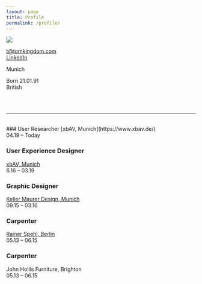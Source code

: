 ```yaml
---
layout: page
title: Profile
permalink: /profile/
---
```


<span class="profilecontain">
    <img class="profile" src="../assets/tomkingdom.jpg"/>   
</span>

[t@tomkingdom.com](mailto:t@tomkingdom.com)
 <br />
[LinkedIn](https://www.linkedin.com/in/tom-kingdom-041212142/)

Munich <br />

Born 21.01.91 <br />
British

<br />
<br />

---
<br />
### User Researcher
[xbAV, Munich](https://www.xbav.de/)<br />
04.19 – Today

### User Experience Designer
[xbAV, Munich](https://www.xbav.de/)<br />
6.16 – 03.19
### Graphic Designer
[Keller Maurer Design, Munich](https://www.km-d.com/)<br />
09.15 – 03.16  
### Carpenter
[Rainer Spehl, Berlin](https://www.rainerspehl.com/)<br />
05.13 – 06.15 
### Carpenter
John Hollis Furniture, Brighton<br />
05.13 – 06.15 




